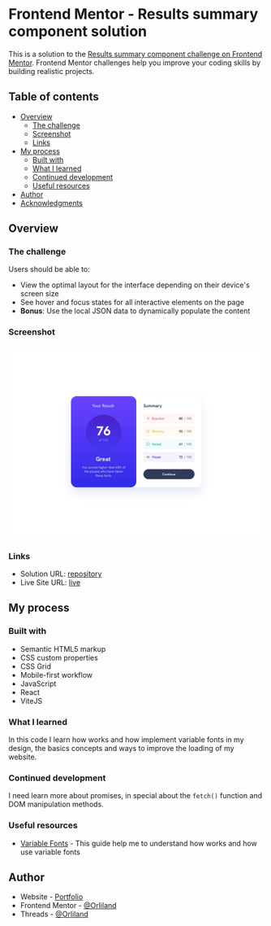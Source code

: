 # Frontend Mentor - Results summary component solution

This is a solution to the [Results summary component challenge on Frontend Mentor](https://www.frontendmentor.io/challenges/results-summary-component-CE_K6s0maV). Frontend Mentor challenges help you improve your coding skills by building realistic projects.

## Table of contents

- [Overview](#overview)
  - [The challenge](#the-challenge)
  - [Screenshot](#screenshot)
  - [Links](#links)
- [My process](#my-process)
  - [Built with](#built-with)
  - [What I learned](#what-i-learned)
  - [Continued development](#continued-development)
  - [Useful resources](#useful-resources)
- [Author](#author)
- [Acknowledgments](#acknowledgments)

## Overview

### The challenge

Users should be able to:

- View the optimal layout for the interface depending on their device's screen size
- See hover and focus states for all interactive elements on the page
- **Bonus**: Use the local JSON data to dynamically populate the content

### Screenshot

![Desktop view](./design/desktop-design.jpg)

### Links

- Solution URL: [repository](https://github.com/Orliland/results-summary-component)
- Live Site URL: [live](https://orliland.github.io/results-summary-component)

## My process

### Built with

- Semantic HTML5 markup
- CSS custom properties
- CSS Grid
- Mobile-first workflow
- JavaScript
- React
- ViteJS

### What I learned

In this code I learn how works and how implement variable fonts in my design, the basics concepts and ways to improve the loading of my website.

### Continued development

I need learn more about promises, in special about the `fetch()` function and DOM manipulation methods.

### Useful resources

- [Variable Fonts](https://web.dev/articles/variable-fonts#variable_fonts_in_css) - This guide help me to understand how works and how use variable fonts

## Author

- Website - [Portfolio](https://www.orli.land)
- Frontend Mentor - [@Orliland](https://www.frontendmentor.io/profile/orliland)
- Threads - [@Orliland](https://www.threads.net/orliland)
